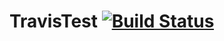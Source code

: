 TravisTest [![Build Status](https://travis-ci.org/Robotic-Brain/TravisTest.svg?branch=master)](https://travis-ci.org/Robotic-Brain/TravisTest)
==========
